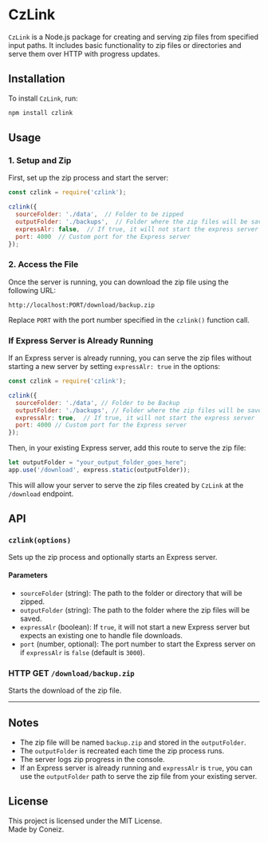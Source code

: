 # CzLink

`CzLink` is a Node.js package for creating and serving zip files from specified input paths. It includes basic functionality to zip files or directories and serve them over HTTP with progress updates.

## Installation

To install `CzLink`, run:

```bash
npm install czlink
```

## Usage

### 1. Setup and Zip

First, set up the zip process and start the server:

```javascript
const czlink = require('czlink');

czlink({
  sourceFolder: './data',  // Folder to be zipped
  outputFolder: './backups',  // Folder where the zip files will be saved
  expressAlr: false,  // If true, it will not start the express server
  port: 4000  // Custom port for the Express server
});
```

### 2. Access the File

Once the server is running, you can download the zip file using the following URL:

```
http://localhost:PORT/download/backup.zip
```

Replace `PORT` with the port number specified in the `czlink()` function call.

### If Express Server is Already Running

If an Express server is already running, you can serve the zip files without starting a new server by setting `expressAlr: true` in the options:

```javascript
const czlink = require('czlink');

czlink({
  sourceFolder: './data', // Folder to be Backup
  outputFolder: './backups', // Folder where the zip files will be saved
  expressAlr: true,  // If true, it will not start the express server
  port: 4000 // Custom port for the Express server
});
```

Then, in your existing Express server, add this route to serve the zip file:

```javascript
let outputFolder = "your_output_folder_goes_here";
app.use('/download', express.static(outputFolder));
```

This will allow your server to serve the zip files created by `CzLink` at the `/download` endpoint.

## API

### `czlink(options)`

Sets up the zip process and optionally starts an Express server.

#### Parameters

- `sourceFolder` (string): The path to the folder or directory that will be zipped.
- `outputFolder` (string): The path to the folder where the zip files will be saved.
- `expressAlr` (boolean): If `true`, it will not start a new Express server but expects an existing one to handle file downloads.
- `port` (number, optional): The port number to start the Express server on if `expressAlr` is `false` (default is `3000`).

### HTTP GET `/download/backup.zip`

Starts the download of the zip file.

---

## Notes

- The zip file will be named `backup.zip` and stored in the `outputFolder`.
- The `outputFolder` is recreated each time the zip process runs.
- The server logs zip progress in the console.
- If an Express server is already running and `expressAlr` is `true`, you can use the `outputFolder` path to serve the zip file from your existing server.

## License

This project is licensed under the MIT License.  
Made by Coneiz.

